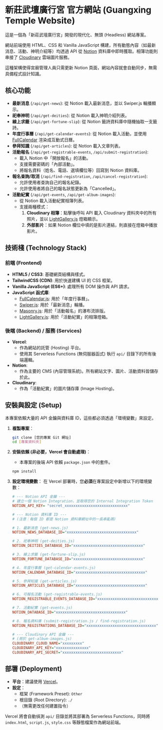 # 新莊武壇廣行宮 官方網站 (Guangxing Temple Website)

這是一個為「新莊武壇廣行宮」開發的現代化、無頭 (Headless) 網站專案。

網站前端使用 HTML、CSS 和 Vanilla JavaScript 構建，所有動態內容（如最新消息、活動、神明介紹等）均透過 API 從 [Notion](https://www.notion.so/) 資料庫中即時獲取。相簿功能則串接了 [Cloudinary](https://cloudinary.com/) 雲端圖片服務。

這種架構使得宮廟管理人員只需更新 Notion 頁面，網站內容就會自動同步，無需具備程式設計知識。

## 核心功能

* **最新消息** (`/api/get-news`): 從 Notion 載入最新消息，並以 Swiper.js 輪播顯示。
* **祀奉神明** (`/api/get-deities`): 從 Notion 載入神明介紹列表。
* **線上求籤** (`/api/get-fortune-slip`): 從 Notion 籤詩資料庫中隨機抽取一支籤詩。
* **年度行事曆** (`/api/get-calendar-events`): 從 Notion 載入活動，並使用 [FullCalendar](https://fullcalendar.io/) 渲染成互動式日曆。
* **參拜知識** (`/api/get-articles`): 從 Notion 載入文章列表。
* **活動報名** (`/api/get-registrable-events`, `/api/submit-registration`):
    * 載入 Notion 中「開放報名」的活動。
    * 支援需要密碼的「內部活動」。
    * 將報名資料（姓名、電話、選填欄位等）回寫到 Notion 資料庫。
* **報名查詢/取消** (`/api/find-registration`, `/api/cancel-registration`):
    * 允許使用者查詢自己的報名紀錄。
    * 允許使用者將自己的報名狀態更新為「Cancelled」。
* **活動紀實** (`/api/get-events`, `/api/get-album-images`):
    * 從 Notion 載入活動紀實相簿列表。
    * 支援兩種模式：
        1.  **Cloudinary 相簿**：點擊後呼叫 API 載入 Cloudinary 資料夾中的所有照片，並以 [LightGallery.js](https://www.lightgalleryjs.com/) 燈箱顯示。
        2.  **外部影片**：如果 Notion 欄位中填的是影片連結，則直接在燈箱中播放影片。

## 技術棧 (Technology Stack)

### 前端 (Frontend)

* **HTML5 / CSS3**: 基礎網頁結構與樣式。
* **TailwindCSS (CDN)**: 用於快速建構 UI 的 CSS 框架。
* **Vanilla JavaScript (ES6+)**: 處理所有 DOM 操作與 API 請求。
* **JavaScript 函式庫**:
    * [FullCalendar.js](https://fullcalendar.io/): 用於「年度行事曆」。
    * [Swiper.js](https://swiperjs.com/): 用於「最新消息」輪播。
    * [Masonry.js](https://masonry.desandro.com/): 用於「活動報名」的瀑布流排版。
    * [LightGallery.js](https://www.lightgalleryjs.com/): 用於「活動紀實」的相簿燈箱。

### 後端 (Backend) / 服務 (Services)

* **Vercel**:
    * 作為網站的託管 (Hosting) 平台。
    * 使用其 Serverless Functions (無伺服器函式) 執行 `api/` 目錄下的所有後端邏輯。
* **Notion**:
    * 作為主要的 CMS (內容管理系統)。所有網站文字、圖片、活動資料皆儲存於此。
* **Cloudinary**:
    * 作為「活動紀實」的圖片儲存庫 (Image Hosting)。

## 安裝與設定 (Setup)

本專案依賴大量的 API 金鑰與資料庫 ID，這些都必須透過「環境變數」來設定。

1.  **複製專案**：
    ```bash
    git clone [您的專案 Git 網址]
    cd [專案資料夾]
    ```

2.  **安裝依賴 (非必要，Vercel 會自動處理)**：
    * 本專案的後端 API 依賴 `package.json` 中的套件。
    ```bash
    npm install
    ```

3.  **設定環境變數**：
    在 Vercel 部署時，您**必須**在專案設定中新增以下的環境變數：

    ```ini
    # --- Notion API 金鑰 ---
    # 建立一個 Notion Integration，並取得您的 Internal Integration Token
    NOTION_API_KEY= "secret_xxxxxxxxxxxxxxxxxxxxxxxxxxxxx"

    # --- Notion 資料庫 ID ---
    # (注意：每個 ID 都是 Notion 資料庫網址中的一長串亂碼)
    
    # 1. 最新消息 (get-news.js)
    NOTION_NEWS_DATABASE_ID="xxxxxxxxxxxxxxxxxxxxxxxxxxxxxxxx"
    
    # 2. 祀奉神明 (get-deities.js)
    NOTION_DEITIES_DATABASE_ID="xxxxxxxxxxxxxxxxxxxxxxxxxxxxxxxx"
    
    # 3. 線上求籤 (get-fortune-slip.js)
    NOTION_FORTUNE_DATABASE_ID="xxxxxxxxxxxxxxxxxxxxxxxxxxxxxxxx"
    
    # 4. 年度行事曆 (get-calendar-events.js)
    NOTION_CALENDAR_DATABASE_ID="xxxxxxxxxxxxxxxxxxxxxxxxxxxxxxxx"
    
    # 5. 參拜知識 (get-articles.js)
    NOTION_ARTICLES_DATABASE_ID="xxxxxxxxxxxxxxxxxxxxxxxxxxxxxxxx"
    
    # 6. 可報名活動 (get-registrable-events.js)
    NOTION_REGISTRABLE_EVENTS_DATABASE_ID="xxxxxxxxxxxxxxxxxxxxxxxxxxxxxxxx"
    
    # 7. 活動紀實 (get-events.js)
    NOTION_DATABASE_ID="xxxxxxxxxxxxxxxxxxxxxxxxxxxxxxxx"
    
    # 8. 報名資料庫 (submit-registration.js / find-registration.js)
    NOTION_REGISTRATIONS_DATABASE_ID="xxxxxxxxxxxxxxxxxxxxxxxxxxxxxxxx"

    # --- Cloudinary API 金鑰 ---
    # (用於 get-album-images.js)
    CLOUDINARY_CLOUD_NAME="xxxxxxxxx"
    CLOUDINARY_API_KEY="xxxxxxxxxxxxxxx"
    CLOUDINARY_API_SECRET="xxxxxxxxxxxxxxxxxxxxxxxxxxx"
    ```

## 部署 (Deployment)

* **平台**：建議使用 [Vercel](https://vercel.com/)。
* **設定**：
    * 框架 (Framework Preset): `Other`
    * 根目錄 (Root Directory): `./`
    * （無需更改任何建置指令）

Vercel 將會自動偵測 `api/` 目錄並將其部署為 Serverless Functions，同時將 `index.html`, `script.js`, `style.css` 等靜態檔案作為網站前端。